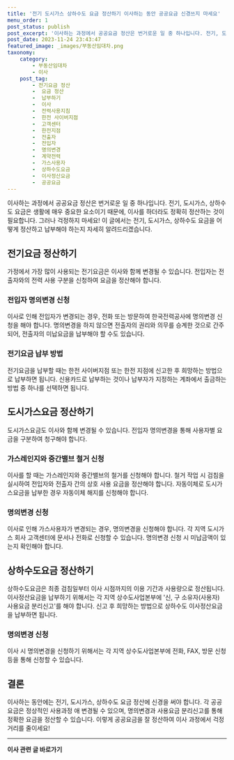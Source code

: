 ```yaml
---
title: '전기 도시가스 상하수도 요금 정산하기 이사하는 동안 공공요금 신경쓰지 마세요'
menu_order: 1
post_status: publish
post_excerpt: '이사하는 과정에서 공공요금 정산은 번거로운 일 중 하나입니다. 전기, 도시가스, 상하수도 요금은 생활에 매우 중요한 요소이기 때문에, 이사를 하더라도 정확히 정산하는 것이 필요합니다. 그러나 걱정하지 마세요  이 글에서는 전기, 도시가스, 상하수도 요금을 어떻게 정산하고 납부해야 하는지 자세히 알려드리겠습니다.'
post_date: 2023-11-24 23:43:47
featured_image: _images/부동산임대차.png
taxonomy:
    category:
        - 부동산임대차
        - 이사
    post_tag:
        - 전기요금 정산
        -  요금 정산
        -  납부하기
        -  이사
        -  전력사용지침
        -  한전 사이버지점
        -  고객센터
        -  한전지점
        -  전출자
        -  전입자
        -  명의변경
        -  계약전력
        -  가스사용자
        -  상하수도요금
        -  이사정산요금
        -  공공요금
---
```



이사하는 과정에서 공공요금 정산은 번거로운 일 중 하나입니다. 전기, 도시가스, 상하수도 요금은 생활에 매우 중요한 요소이기 때문에, 이사를 하더라도 정확히 정산하는 것이 필요합니다. 그러나 걱정하지 마세요! 이 글에서는 전기, 도시가스, 상하수도 요금을 어떻게 정산하고 납부해야 하는지 자세히 알려드리겠습니다.

## 전기요금 정산하기

가정에서 가장 많이 사용되는 전기요금은 이사와 함께 변경될 수 있습니다. 전입자는 전출자와의 전력 사용 구분을 신청하여 요금을 정산해야 합니다.

### 전입자 명의변경 신청

이사로 인해 전입자가 변경되는 경우, 전화 또는 방문하여 한국전력공사에 명의변경 신청을 해야 합니다. 명의변경을 하지 않으면 전출자의 권리와 의무를 승계한 것으로 간주되어, 전출자의 미납요금을 납부해야 할 수도 있습니다.

### 전기요금 납부 방법

전기요금을 납부할 때는 한전 사이버지점 또는 한전 지점에 신고한 후 희망하는 방법으로 납부하면 됩니다. 신용카드로 납부하는 것이나 납부자가 지정하는 계좌에서 출금하는 방법 중 하나를 선택하면 됩니다.

## 도시가스요금 정산하기

도시가스요금도 이사와 함께 변경될 수 있습니다. 전입자 명의변경을 통해 사용자별 요금을 구분하여 청구해야 합니다. 

### 가스레인지와 중간밸브 철거 신청

이사를 할 때는 가스레인지와 중간밸브의 철거를 신청해야 합니다. 철거 작업 시 검침을 실시하여 전입자와 전출자 간의 상호 사용 요금을 정산해야 합니다. 자동이체로 도시가스요금을 납부한 경우 자동이체 해지를 신청해야 합니다.

### 명의변경 신청

이사로 인해 가스사용자가 변경되는 경우, 명의변경을 신청해야 합니다. 각 지역 도시가스 회사 고객센터에 문서나 전화로 신청할 수 있습니다. 명의변경 신청 시 미납금액이 있는지 확인해야 합니다.

## 상하수도요금 정산하기

상하수도요금은 최종 검침일부터 이사 시점까지의 이용 기간과 사용량으로 정산됩니다. 이사정산요금을 납부하기 위해서는 각 지역 상수도사업본부에 '신, 구 소유자(사용자) 사용요금 분리신고'를 해야 합니다. 신고 후 희망하는 방법으로 상하수도 이사정산요금을 납부하면 됩니다.

### 명의변경 신청

이사 시 명의변경을 신청하기 위해서는 각 지역 상수도사업본부에 전화, FAX, 방문 신청 등을 통해 신청할 수 있습니다.

## 결론

이사하는 동안에는 전기, 도시가스, 상하수도 요금 정산에 신경을 써야 합니다. 각 공공요금은 정상적인 사용과정 애 변경될 수 있으며, 명의변경과 사용요금 분리신고를 통해 정확한 요금을 정산할 수 있습니다. 이렇게 공공요금을 잘 정산하여 이사 과정에서 걱정거리를 줄이세요!

<!-- wp:separator -->
<hr class="wp-block-separator has-alpha-channel-opacity"/>
<!-- /wp:separator -->

<!-- wp:group {"backgroundColor":"base","layout":{"type":"constrained"}} -->
<div class="wp-block-group has-base-background-color has-background"><!-- wp:paragraph {"align":"center","fontSize":"medium"} -->
<p class="has-text-align-center has-large-font-size"><strong>이사 관련 글 바로가기</strong></p>
<!-- /wp:paragraph -->


<!-- wp:latest-posts
{"categories":[{"id":27430,"count":19,"description":"","link":"https://uknowlaw.com/category/%ec%9d%b4%ec%82%ac/","name":"이사","slug":"이사","taxonomy":"category","parent":0,"meta":[],"_links":{"self":[{"href":"https://uknowlaw.com/wp-json/wp/v2/categories/27430"}],"collection":[{"href":"https://uknowlaw.com/wp-json/wp/v2/categories"}],"about":[{"href":"https://uknowlaw.com/wp-json/wp/v2/taxonomies/category"}],"wp:post_type":[{"href":"https://uknowlaw.com/wp-json/wp/v2/posts?categories=27430"}],"curies":[{"name":"wp","href":"https://api.w.org/{rel}","templated":true}]}}],"postsToShow":100,"excerptLength":28,"postLayout":"grid","columns":2,"featuredImageAlign":"left","featuredImageSizeSlug":"large","fontSize":"small"} /--></div>
<!-- /wp:group -->
